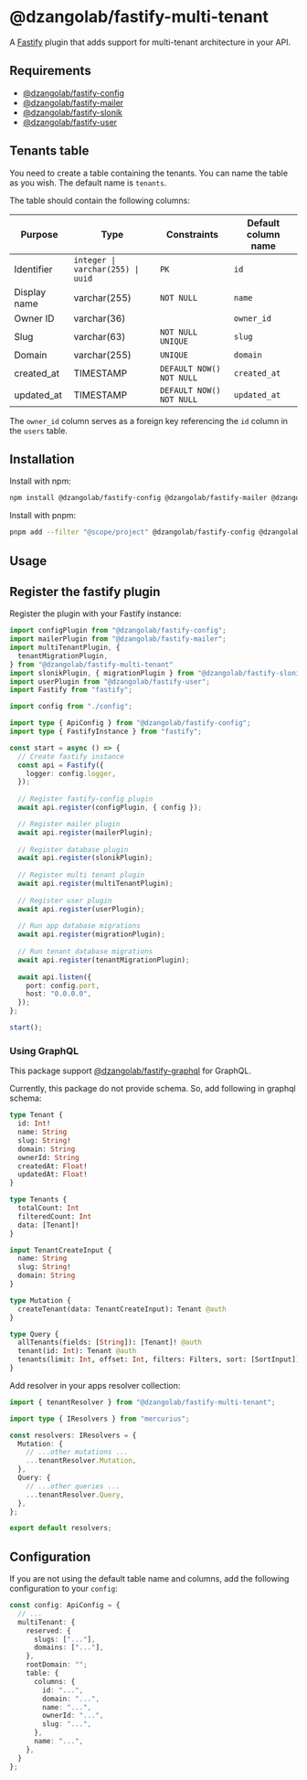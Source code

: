 # @dzangolab/fastify-multi-tenant

A [Fastify](https://github.com/fastify/fastify) plugin that adds support for multi-tenant architecture in your API.

## Requirements

* [@dzangolab/fastify-config](../config/)
* [@dzangolab/fastify-mailer](../mailer/)
* [@dzangolab/fastify-slonik](../slonik/)
* [@dzangolab/fastify-user](../user/)

## Tenants table

You need to create a table containing the tenants. You can name the table as you wish. The default name is `tenants`.

The table should contain the following columns:

| Purpose      | Type                              | Constraints               |  Default column name |
|--------------|-----------------------------------|---------------------------|----------------------|
| Identifier   | `integer \| varchar(255) \| uuid` | `PK`                      | `id`                 |
| Display name | varchar(255)                      | `NOT NULL`                | `name`               |
| Owner ID     | varchar(36)                       |                           | `owner_id`           |
| Slug         | varchar(63)                       | `NOT NULL UNIQUE`         | `slug`               |
| Domain       | varchar(255)                      | `UNIQUE`                  | `domain`             |
| created_at   | TIMESTAMP                         | `DEFAULT NOW() NOT NULL`  | `created_at`         |
| updated_at   | TIMESTAMP                         | `DEFAULT NOW() NOT NULL`  | `updated_at`         |

The `owner_id` column serves as a foreign key referencing the `id` column in the `users` table.

## Installation

Install with npm:

```bash
npm install @dzangolab/fastify-config @dzangolab/fastify-mailer @dzangolab/fastify-slonik @dzangolab/fastify-multi-tenant @dzangolab/fastify-user
```
Install with pnpm:

```bash
pnpm add --filter "@scope/project" @dzangolab/fastify-config @dzangolab/fastify-mailer @dzangolab/fastify-slonik @dzangolab/fastify-multi-tenant @dzangolab/fastify-user
```

## Usage

## Register the fastify plugin

Register the plugin with your Fastify instance:

```typescript
import configPlugin from "@dzangolab/fastify-config";
import mailerPlugin from "@dzangolab/fastify-mailer";
import multiTenantPlugin, {
  tenantMigrationPlugin,
} from "@dzangolab/fastify-multi-tenant"
import slonikPlugin, { migrationPlugin } from "@dzangolab/fastify-slonik"
import userPlugin from "@dzangolab/fastify-user";
import Fastify from "fastify";

import config from "./config";

import type { ApiConfig } from "@dzangolab/fastify-config";
import type { FastifyInstance } from "fastify";

const start = async () => {
  // Create fastify instance
  const api = Fastify({
    logger: config.logger,
  });
  
  // Register fastify-config plugin
  await api.register(configPlugin, { config });

  // Register mailer plugin
  await api.register(mailerPlugin);
  
  // Register database plugin
  await api.register(slonikPlugin);
  
  // Register multi tenant plugin
  await api.register(multiTenantPlugin);
  
  // Register user plugin
  await api.register(userPlugin);
  
  // Run app database migrations
  await api.register(migrationPlugin);
  
  // Run tenant database migrations
  await api.register(tenantMigrationPlugin);
  
  await api.listen({
    port: config.port,
    host: "0.0.0.0",
  });
};

start();
```

### Using GraphQL

This package support [@dzangolab/fastify-graphql](../graphql/) for GraphQL.

Currently, this package do not provide schema. So, add following in graphql schema:

```graphql
type Tenant {
  id: Int!
  name: String
  slug: String!
  domain: String
  ownerId: String
  createdAt: Float!
  updatedAt: Float!
}

type Tenants {
  totalCount: Int
  filteredCount: Int
  data: [Tenant]!
}

input TenantCreateInput {
  name: String
  slug: String!
  domain: String
}

type Mutation {
  createTenant(data: TenantCreateInput): Tenant @auth
}

type Query {
  allTenants(fields: [String]): [Tenant]! @auth
  tenant(id: Int): Tenant @auth
  tenants(limit: Int, offset: Int, filters: Filters, sort: [SortInput]): Tenants! @auth
}
```

Add resolver in your apps resolver collection:

```typescript
import { tenantResolver } from "@dzangolab/fastify-multi-tenant";

import type { IResolvers } from "mercurius";

const resolvers: IResolvers = {
  Mutation: {
    // ...other mutations ...
    ...tenantResolver.Mutation,
  },
  Query: {
    // ...other queries ...
    ...tenantResolver.Query,
  },
};

export default resolvers;
```


## Configuration

If you are not using the default table name and columns, add the following configuration to your `config`:

```typescript
const config: ApiConfig = {
  // ...
  multiTenant: {
    reserved: {
      slugs: ["..."],
      domains: ["..."],
    },
    rootDomain: "";
    table: {
      columns: {
        id: "...",
        domain: "...",
        name: "...",
        ownerId: "...",
        slug: "...",
      },
      name: "...",
    },
  }
};
```
